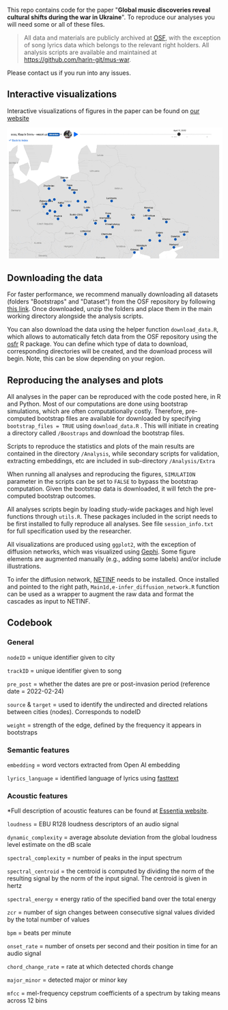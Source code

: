This repo contains code for the paper "**Global music discoveries reveal cultural shifts during the war in Ukraine**". To reproduce our analyses you will need some or all of these files.

> All data and materials are publicly archived at [OSF](https://osf.io/ra38k), with the exception of song lyrics data which belongs to the relevant right holders. All analysis scripts are available and maintained at <https://github.com/harin-git/mus-war>.

Please contact us if you run into any issues.

## Interactive visualizations

Interactive visualizations of figures in the paper can be found on [our website](https://musicdiscover.net)

![](images/interactive_ani-01.gif)

## Downloading the data

For faster performance, we recommend manually downloading all datasets (folders "Bootstraps" and "Dataset") from the OSF repository by following [this link](https://osf.io/ra38k/?view_only=32795758b14040cdb826d743023308fd). Once downloaded, unzip the folders and place them in the main working directory alongside the analysis scripts.

You can also download the data using the helper function `download_data.R`, which allows to automatically fetch data from the OSF repository using the [osfr](https://cran.r-project.org/web/packages/osfr/vignettes/getting_started.html) R package. You can define which type of data to download, corresponding directories will be created, and the download process will begin. Note, this can be slow depending on your region.

## Reproducing the analyses and plots

All analyses in the paper can be reproduced with the code posted here, in R and Python. Most of our computations are done using bootstrap simulations, which are often computationally costly. Therefore, pre-computed bootstrap files are available for downloaded by specifying `bootstrap_files = TRUE` using `download_data.R` . This will initiate in creating a directory called `/Boostraps` and download the bootstrap files.

Scripts to reproduce the statistics and plots of the main results are contained in the directory `/Analysis`, while secondary scripts for validation, extracting embeddings, etc are included in sub-directory `/Analysis/Extra`

When running all analyses and reproducing the figures, `SIMULATION` parameter in the scripts can be set to `FALSE` to bypass the bootstrap computation. Given the bootstrap data is downloaded, it will fetch the pre-computed bootstrap outcomes.

All analyses scripts begin by loading study-wide packages and high level functions through `utils.R`. These packages included in the script needs to be first installed to fully reproduce all analyses. See file `session_info.txt` for full specification used by the researcher.

All visualizations are produced using `ggplot2`, with the exception of diffusion networks, which was visualized using [Gephi](https://gephi.org/). Some figure elements are augmented manually (e.g., adding some labels) and/or include illustrations.

To infer the diffusion network, [NETINF](https://snap.stanford.edu/netinf/) needs to be installed. Once installed and pointed to the right path, `Main1d,e-infer_diffusion_network.R` function can be used as a wrapper to augment the raw data and format the cascades as input to NETINF.

## Codebook

### General

`nodeID` = unique identifier given to city

`trackID` = unique identifier given to song

`pre_post` = whether the dates are pre or post-invasion period (reference date = 2022-02-24)

`source` & `target` = used to identify the undirected and directed relations between cities (nodes). Corresponds to nodeID

`weight` = strength of the edge, defined by the frequency it appears in bootstraps

### Semantic features

`embedding` = word vectors extracted from Open AI embedding

`lyrics_language` = identified language of lyrics using [fasttext](https://fasttext.cc/docs/en/language-identification.html)

### Acoustic features

\*Full description of acoustic features can be found at [Essentia website](https://essentia.upf.edu/algorithms_reference.html).

`loudness` = EBU R128 loudness descriptors of an audio signal

`dynamic_complexity` = average absolute deviation from the global loudness level estimate on the dB scale

`spectral_complexity` = number of peaks in the input spectrum

`spectral_centroid` = the centroid is computed by dividing the norm of the resulting signal by the norm of the input signal. The centroid is given in hertz

`spectral_energy` = energy ratio of the specified band over the total energy

`zcr` = number of sign changes between consecutive signal values divided by the total number of values

`bpm` = beats per minute

`onset_rate` = number of onsets per second and their position in time for an audio signal

`chord_change_rate` = rate at which detected chords change

`major_minor` = detected major or minor key

`mfcc` = mel-frequency cepstrum coefficients of a spectrum by taking means across 12 bins
